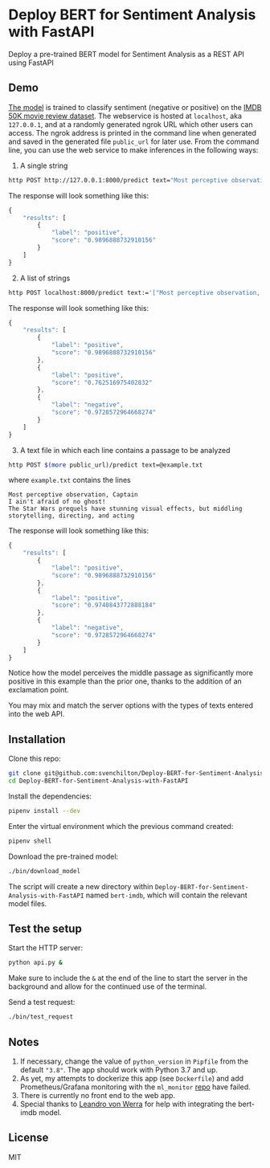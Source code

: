 # Deploy BERT for Sentiment Analysis with FastAPI

Deploy a pre-trained BERT model for Sentiment Analysis as a REST API using FastAPI

## Demo

[The model](https://huggingface.co/lvwerra/bert-imdb) is trained to classify sentiment (negative or positive) on the [IMDB 50K movie review dataset](https://www.kaggle.com/lakshmi25npathi/imdb-dataset-of-50k-movie-reviews). The webservice is hosted at `localhost`, aka `127.0.0.1`, and at a randomly generated ngrok URL which other users can access. The ngrok address is printed in the command line when generated and saved in the generated file `public_url` for later use. From the command line, you can use the web service to make inferences in the following ways:

1. A single string
```bash
http POST http://127.0.0.1:8000/predict text="Most perceptive observation, Captain"
```
The response will look something like this:
```js
{
    "results": [
        {
            "label": "positive",
            "score": "0.9896888732910156"
        }
    ]
}
```

2. A list of strings
```bash
http POST localhost:8000/predict text:='["Most perceptive observation, Captain", "I aint afraid of no ghost", "The Star Wars prequels have stunning visual effects, but middling storytelling, directing, and acting"]'
```
The response will look something like this:
```js
{
    "results": [
        {
            "label": "positive",
            "score": "0.9896888732910156"
        },
        {
            "label": "positive",
            "score": "0.762516975402832"
        },
        {
            "label": "negative",
            "score": "0.9728572964668274"
        }
    ]
}
```

3. A text file in which each line contains a passage to be analyzed
```bash
http POST $(more public_url)/predict text=@example.txt
```
where `example.txt` contains the lines
```
Most perceptive observation, Captain
I ain't afraid of no ghost! 
The Star Wars prequels have stunning visual effects, but middling storytelling, directing, and acting
```
The response will look something like this: 
```js
{
    "results": [
        {
            "label": "positive",
            "score": "0.9896888732910156"
        },
        {
            "label": "positive",
            "score": "0.9740843772888184"
        },
        {
            "label": "negative",
            "score": "0.9728572964668274"
        }
    ]
}
```
Notice how the model perceives the middle passage as significantly more positive in this example than the prior one, thanks to the addition of an exclamation point. 

You may mix and match the server options with the types of texts entered into the web API.

<!--- 
You can also [read the complete tutorial here](https://www.curiousily.com/posts/deploy-bert-for-sentiment-analysis-as-rest-api-using-pytorch-transformers-by-hugging-face-and-fastapi/)
--->

## Installation

Clone this repo:

```sh
git clone git@github.com:svenchilton/Deploy-BERT-for-Sentiment-Analysis-with-FastAPI.git
cd Deploy-BERT-for-Sentiment-Analysis-with-FastAPI
```

Install the dependencies:

```sh
pipenv install --dev
```

Enter the virtual environment which the previous command created:

```sh
pipenv shell
```

Download the pre-trained model:

```sh
./bin/download_model
```
The script will create a new directory within `Deploy-BERT-for-Sentiment-Analysis-with-FastAPI` named `bert-imdb`, which will contain the relevant model files.

## Test the setup

Start the HTTP server:

```sh
python api.py &
```
Make sure to include the `&` at the end of the line to start the server in the background and allow for the continued use of the terminal.

Send a test request:

```sh
./bin/test_request
```

## Notes

1. If necessary, change the value of `python_version` in `Pipfile` from the default `"3.8"`. The app should work with Python 3.7 and up.
2. As yet, my attempts to dockerize this app (see `Dockerfile`) and add Prometheus/Grafana monitoring with the `ml_monitor` [repo](https://github.com/wiatrak2/ml_monitor) have failed. 
3. There is currently no front end to the web app. 
4. Special thanks to [Leandro von Werra](https://huggingface.co/lvwerra) for help with integrating the bert-imdb model.

## License

MIT
